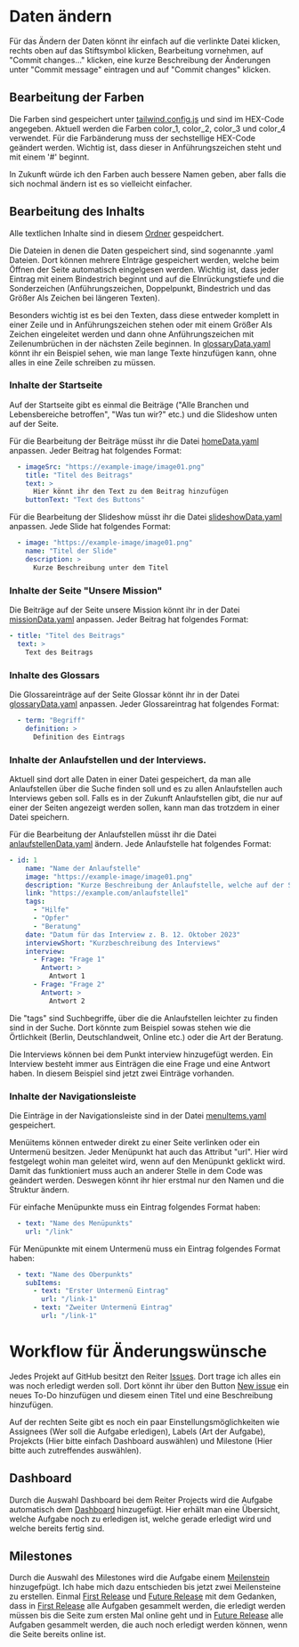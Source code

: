# Daten ändern

Für das Ändern der Daten könnt ihr einfach auf die verlinkte Datei klicken, rechts oben auf das Stiftsymbol klicken, Bearbeitung vornehmen, auf "Commit changes..." klicken, eine kurze Beschreibung der Änderungen unter "Commit message" eintragen und auf "Commit changes" klicken.

## Bearbeitung der Farben

Die Farben sind gespeichert unter [tailwind.config.js](https://github.com/frievoe97/projekt-vernetzung/blob/main/tailwind.config.js) und sind im HEX-Code angegeben. Aktuell werden die Farben color_1, color_2, color_3 und color_4 verwendet. Für die Farbänderung muss der sechstellige HEX-Code geändert werden. Wichtig ist, dass dieser in Anführungszeichen steht und mit einem '#' beginnt.

In Zukunft würde ich den Farben auch bessere Namen geben, aber falls die sich nochmal ändern ist es so vielleicht einfacher.

## Bearbeitung des Inhalts

Alle textlichen Inhalte sind in diesem [Ordner](https://github.com/frievoe97/projekt-vernetzung/tree/main/src/data) gespeidchert.

Die Dateien in denen die Daten gespeichert sind, sind sogenannte .yaml Dateien. Dort können mehrere EInträge gespeichert werden, welche beim Öffnen der Seite automatisch eingelgesen werden. Wichtig ist, dass jeder Eintrag mit einem Bindestrich beginnt und auf die EInrückungstiefe und die Sonderzeichen (Anführungszeichen, Doppelpunkt, Bindestrich und das Größer Als Zeichen bei längeren Texten).

Besonders wichtig ist es bei den Texten, dass diese entweder komplett in einer Zeile und in Anführungszeichen stehen oder mit einem Größer Als Zeichen eingeleitet werden und dann ohne Anführungszeichen mit Zeilenumbrüchen in der nächsten Zeile beginnen. In [glossaryData.yaml](https://github.com/frievoe97/projekt-vernetzung/blob/main/src/data/glossaryData.yaml) könnt ihr ein Beispiel sehen, wie man lange Texte hinzufügen kann, ohne alles in eine Zeile schreiben zu müssen.

### Inhalte der Startseite

Auf der Startseite gibt es einmal die Beiträge ("Alle Branchen und Lebensbereiche betroffen", "Was tun wir?" etc.) und die Slideshow unten auf der Seite. 

Für die Bearbeitung der Beiträge müsst ihr die Datei [homeData.yaml](https://github.com/frievoe97/projekt-vernetzung/blob/main/src/data/homeData.yaml) anpassen. Jeder Beitrag hat folgendes Format:

```yaml
  - imageSrc: "https://example-image/image01.png"
    title: "Titel des Beitrags"
    text: >
      Hier könnt ihr den Text zu dem Beitrag hinzufügen
    buttonText: "Text des Buttons"
```

Für die Bearbeitung der Slideshow müsst ihr die Datei [slideshowData.yaml](https://github.com/frievoe97/projekt-vernetzung/blob/main/src/data/slideshowData.yaml) anpassen. Jede Slide hat folgendes Format:

```yaml
  - image: "https://example-image/image01.png"
    name: "Titel der Slide"
    description: >
      Kurze Beschreibung unter dem Titel
```

### Inhalte der Seite "Unsere Mission"

Die Beiträge auf der Seite unsere Mission könnt ihr in der Datei [missionData.yaml](https://github.com/frievoe97/projekt-vernetzung/blob/main/src/data/missionData.yaml) anpassen. Jeder Beitrag hat folgendes Format:

```yaml
- title: "Titel des Beitrags"
  text: >
    Text des Beitrags
```

### Inhalte des Glossars

Die Glossareinträge auf der Seite Glossar könnt ihr in der Datei [glossaryData.yaml](https://github.com/frievoe97/projekt-vernetzung/blob/main/src/data/glossaryData.yaml) anpassen. Jeder Glossareintrag hat folgendes Format:

```yaml
  - term: "Begriff"
    definition: >
      Definition des Eintrags
```

### Inhalte der Anlaufstellen und der Interviews.

Aktuell sind dort alle Daten in einer Datei gespeichert, da man alle Anlaufstellen über die Suche finden soll und es zu allen Anlaufstellen auch Interviews geben soll. Falls es in der Zukunft Anlaufstellen gibt, die nur auf einer der Seiten angezeigt werden sollen, kann man das trotzdem in einer Datei speichern.

Für die Bearbeitung der Anlaufstellen müsst ihr die Datei [anlaufstellenData.yaml](https://github.com/frievoe97/projekt-vernetzung/blob/main/src/data/anlaufstellenData.yaml) ändern. Jede Anlaufstelle hat folgendes Format:

```yaml
- id: 1
    name: "Name der Anlaufstelle"
    image: "https://example-image/image01.png"
    description: "Kurze Beschreibung der Anlaufstelle, welche auf der Seite Anlaufstellen steht"
    link: "https://example.com/anlaufstelle1"
    tags:
      - "Hilfe"
      - "Opfer"
      - "Beratung"
    date: "Datum für das Interview z. B. 12. Oktober 2023"
    interviewShort: "Kurzbeschreibung des Interviews"
    interview:
      - Frage: "Frage 1"
        Antwort: >
          Antwort 1
      - Frage: "Frage 2"
        Antwort: >
          Antwort 2
```

Die "tags" sind Suchbegriffe, über die die Anlaufstellen leichter zu finden sind in der Suche. Dort könnte zum Beispiel sowas stehen wie die Örtlichkeit (Berlin, Deutschlandweit, Online etc.) oder die Art der Beratung.

Die Interviews können bei dem Punkt interview hinzugefügt werden. Ein Interview besteht immer aus Einträgen die eine Frage und eine Antwort haben. In diesem Beispiel sind jetzt zwei Einträge vorhanden.

### Inhalte der Navigationsleiste

Die Einträge in der Navigationsleiste sind in der Datei [menuItems.yaml](https://github.com/frievoe97/projekt-vernetzung/blob/main/src/data/menuItems.yaml) gespeichert.

Menüitems können entweder direkt zu einer Seite verlinken oder ein Untermenü besitzen. Jeder Menüpunkt hat auch das Attribut "url". Hier wird festgelegt wohin man geleitet wird, wenn auf den Menüpunkt geklickt wird. Damit das funktioniert muss auch an anderer Stelle in dem Code was geändert werden. Deswegen könnt ihr hier erstmal nur den Namen und die Struktur ändern.

Für einfache Menüpunkte muss ein Eintrag folgendes Format haben:

```yaml
  - text: "Name des Menüpunkts"
    url: "/link"
```

Für Menüpunkte mit einem Untermenü muss ein Eintrag folgendes Format haben:

```yaml
  - text: "Name des Oberpunkts"
    subItems:
      - text: "Erster Untermenü Eintrag"
        url: "/link-1"
      - text: "Zweiter Untermenü Eintrag"
        url: "/link-1"
```

# Workflow für Änderungswünsche

Jedes Projekt auf GitHub besitzt den Reiter [Issues](https://github.com/frievoe97/projekt-vernetzung/issues). Dort trage ich alles ein was noch erledigt werden soll. Dort könnt ihr über den Button [New issue](https://github.com/frievoe97/projekt-vernetzung/issues/new/choose) ein neues To-Do hinzufügen und diesem einen Titel und eine Beschreibung hinzufügen.

Auf der rechten Seite gibt es noch ein paar Einstellungsmöglichkeiten wie Assignees (Wer soll die Aufgabe erledigen), Labels (Art der Aufgabe), Projekcts (Hier bitte einfach Dashboard auswählen) und Milestone (Hier bitte auch zutreffendes auswählen).

## Dashboard

Durch die Auswahl Dashboard bei dem Reiter Projects wird die Aufgabe automatisch dem [Dashboard](https://github.com/users/frievoe97/projects/1) hinzugefügt. Hier erhält man eine Übersicht, welche Aufgabe noch zu erledigen ist, welche gerade erledigt wird und welche bereits fertig sind.

## Milestones

Durch die Auswahl des Milestones wird die Aufgabe einem [Meilenstein](https://github.com/frievoe97/projekt-vernetzung/milestones) hinzugefpügt. Ich habe mich dazu entschieden bis jetzt zwei Meilensteine zu erstellen. Einmal [First Release](https://github.com/frievoe97/projekt-vernetzung/milestone/1) und [Future Release](https://github.com/frievoe97/projekt-vernetzung/milestone/2) mit dem Gedanken, dass in [First Release](https://github.com/frievoe97/projekt-vernetzung/milestone/1) alle Aufgaben gesammelt werden, die erledigt werden müssen bis die Seite zum ersten Mal online geht und in [Future Release](https://github.com/frievoe97/projekt-vernetzung/milestone/2) alle Aufgaben gesammelt werden, die auch noch erledigt werden können, wenn die Seite bereits online ist.

<!---

# Konfiguration der Seite

[Website](https://projekt-vernetzung.friedrichvoelkers.de)

## React + Vite

This template provides a minimal setup to get React working in Vite with HMR and some ESLint rules.

Currently, two official plugins are available:

- [@vitejs/plugin-react](https://github.com/vitejs/vite-plugin-react/blob/main/packages/plugin-react/README.md) uses [Babel](https://babeljs.io/) for Fast Refresh
- [@vitejs/plugin-react-swc](https://github.com/vitejs/vite-plugin-react-swc) uses [SWC](https://swc.rs/) for Fast Refresh

## Dokumentation für die Webseite des Projekts Vernetzung

Willkommen zur offiziellen Dokumentation des Projekts Vernetzung. Dieses Projekt basiert auf React und Vite und dient der nahtlosen Integration verschiedener Komponenten und Technologien.

### Einrichtung des Projekts

#### Voraussetzungen

Um das Projekt auf Ihrem lokalen System auszuführen, müssen Sie sicherstellen, dass folgende Voraussetzungen erfüllt sind:

- Node.js (empfohlen wird Version 14 oder höher)
- npm oder yarn

#### Projektinstallation

Folgen Sie diesen Schritten, um das Projekt auf Ihrem lokalen Entwicklungssystem einzurichten:

1. Klonen Sie das Projekt-Repository.

2. Navigieren Sie in das Hauptverzeichnis des Projekts.

3. Installieren Sie die erforderlichen Abhängigkeiten.

### Verfügbare Skripte

Dieses Projekt stellt verschiedene npm-Skripte zur Verfügung, die Ihnen bei der Entwicklung und Bereitstellung helfen. Hier sind einige der wichtigsten Skripte:

- `npm run dev`: Startet die Entwicklungsumgebung mithilfe von Vite und ermöglicht Live-Reload während der Entwicklung.

- `npm run build`: Erzeugt eine optimierte Produktionsversion des Projekts.

- `npm run lint`: Führt ESLint über den gesamten Projektcode aus, um potenzielle Probleme zu identifizieren.

- `npm run preview`: Startet eine lokale Vorschau der Produktionsversion des Projekts.

### Abhängigkeiten

Dieses Projekt nutzt eine Reihe von Abhängigkeiten, um reibungslose Funktionalität zu gewährleisten. Hier sind einige der Hauptabhängigkeiten:

- `react`: Eine JavaScript-Bibliothek zur Entwicklung von Benutzeroberflächen.

- `react-router-dom`: Eine Bibliothek zur Navigation in React-Anwendungen.

- `framer-motion`: Eine Animationsbibliothek für React.

- `tailwindcss`: Ein CSS-Framework zur schnellen Gestaltung von Benutzeroberflächen.

- Andere Abhängigkeiten sind in der `package.json`-Datei aufgeführt.

### Entwicklungsumgebung

Dieses Projekt verwendet Vite als Entwicklungsumgebung und Build-Tool, um effiziente Entwicklung und Bereitstellung zu gewährleisten.

### Lizenz

Dieses Projekt unterliegt der MIT-Lizenz. Weitere Details finden Sie in der `LICENSE`-Datei.

### Kontakt

Bei Fragen, Anregungen oder Problemen können Sie mich jederzeit unter [friedrich.voelkers@me.com](mailto:friedrich.voelkers@me.com) kontaktieren.

--->

